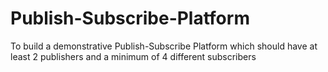 # Publish-Subscribe-Platform
To build a demonstrative Publish-Subscribe Platform which should have at least 2 publishers and a minimum of 4 different subscribers
